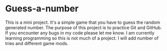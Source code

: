 # Guess-a-number
This is a mini project. It's a simple game that you have to guess the random generated number. 
The purpose of this project is to practice Git and GitHub. If you encounter any bugs in my code please let me know. 
I am currently learning programming so this is not much of a project. I will add number of tries and different game mods.
